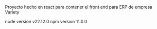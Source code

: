 Proyecto hecho en react para contener el front end para ERP de empresa Variety

node version
v22.12.0
npm version
11.0.0